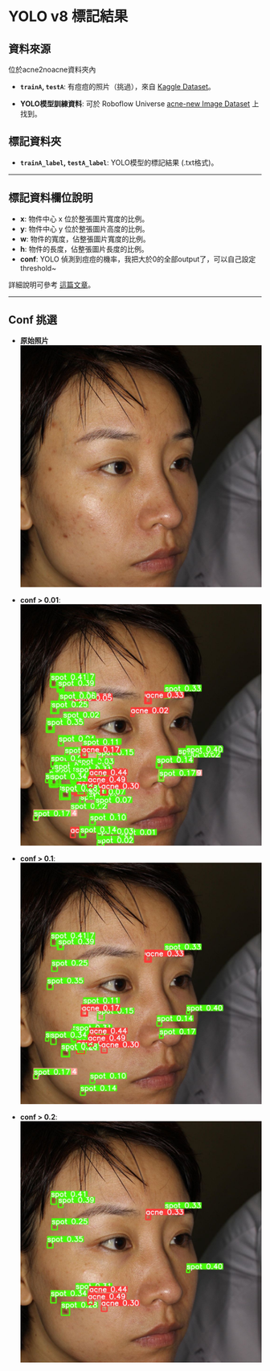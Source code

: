 # YOLO v8 標記結果

## 資料來源
位於acne2noacne資料夾內
- **`trainA`, `testA`**: 有痘痘的照片（挑過），來自 [Kaggle Dataset](https://www.kaggle.com/datasets/manuelhettich/acne04)。

- **YOLO模型訓練資料**: 可於 Roboflow Universe [acne-new Image Dataset](https://universe.roboflow.com/buyumedatasets/acne-new/dataset/36) 上找到。

## 標記資料夾
- **`trainA_label`, `testA_label`**: YOLO模型的標記結果 (.txt格式)。

---

## 標記資料欄位說明

- **x**: 物件中心 x 位於整張圖片寬度的比例。
- **y**: 物件中心 y 位於整張圖片高度的比例。
- **w**: 物件的寬度，佔整張圖片寬度的比例。
- **h**: 物件的長度，佔整張圖片長度的比例。
- **conf**: YOLO 偵測到痘痘的機率，我把大於0的全部output了，可以自己設定threshold~

詳細說明可參考 [這篇文章](https://blog.cavedu.com/2019/07/25/yolo-identification-model/)。

---

## Conf 挑選

- **原始照片**
![原始照片](example/levle0_1.jpg)

- **conf > 0.01**:
  ![conf > 0.01](example/levle0_1_0.01.jpg)

- **conf > 0.1**:
  ![conf > 0.1](example/levle0_1_0.1.jpg)

- **conf > 0.2**:
  ![conf > 0.2](example/levle0_1_0.2.jpg)
